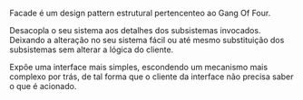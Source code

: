 Facade é um design pattern estrutural pertencenteo ao Gang Of Four.

Desacopla o seu sistema aos detalhes dos subsistemas invocados. Deixando a alteração no seu sistema fácil ou até
mesmo substituição dos subsistemas sem alterar a lógica do cliente.

Expõe uma interface mais simples, escondendo um mecanismo mais complexo por trás, de tal forma que o cliente da interface
não precisa saber o que é acionado.